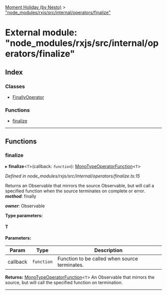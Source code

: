 [Moment Holiday (by Nesto)](../README.md) > ["node_modules/rxjs/src/internal/operators/finalize"](../modules/_node_modules_rxjs_src_internal_operators_finalize_.md)

# External module: "node_modules/rxjs/src/internal/operators/finalize"

## Index

### Classes

* [FinallyOperator](../classes/_node_modules_rxjs_src_internal_operators_finalize_.finallyoperator.md)

### Functions

* [finalize](_node_modules_rxjs_src_internal_operators_finalize_.md#finalize)

---

## Functions

<a id="finalize"></a>

###  finalize

▸ **finalize**<`T`>(callback: *`function`*): [MonoTypeOperatorFunction](../interfaces/_node_modules_rxjs_src_internal_types_.monotypeoperatorfunction.md)<`T`>

*Defined in node_modules/rxjs/src/internal/operators/finalize.ts:15*

Returns an Observable that mirrors the source Observable, but will call a specified function when the source terminates on complete or error.
*__method__*: finally

*__owner__*: Observable

**Type parameters:**

#### T 
**Parameters:**

| Param | Type | Description |
| ------ | ------ | ------ |
| callback | `function` |  Function to be called when source terminates. |

**Returns:** [MonoTypeOperatorFunction](../interfaces/_node_modules_rxjs_src_internal_types_.monotypeoperatorfunction.md)<`T`>
An Observable that mirrors the source, but will call the specified function on termination.

___

